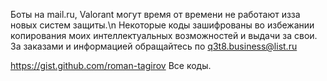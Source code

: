 Боты на mail.ru, Valorant могут время от времени не работают изза новых систем защиты.\n
Некоторые коды зашифрованы во избежании копирования моих интеллектуальных возможностей и выдачи за свои.
За заказами и информацией обращайтесь по q3t8.business@list.ru

https://gist.github.com/roman-tagirov
Все коды.
